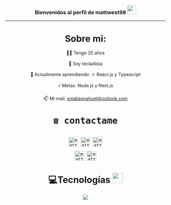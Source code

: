 

<h3 align="center">
  Bienvenidos al perfil de mattwest98
  <img src="https://media.giphy.com/media/hvRJCLFzcasrR4ia7z/giphy.gif" width="28">
</h3>

---
<div align="center">
  
# Sobre mi:
   ✋🏼 Tengo 25 años <br>
   <br>
   🎹 Soy tecladista <br>
   <br>
   🌱 Actualmente aprendiendo: ⚛ React.js y Typescript <br>
   <br>
   ⚡ Metas: Node.js y Next.js <br>
   <br>
   📫 Mi mail: smatiasnahuel@outlook.com
  

<div>
  <samp>
<h1 align="center">☎️ contactame</h1>
    <p align="center">
      <br/>
      <a href="https://www.linkedin.com/in/matiascancinos27/" target="blank"><img align="center"
         src="https://img.shields.io/badge/linkedin-%231DA1F2.svg?style=for-the-badge&logo=linkedin&logoColor=white"
         alt="matt" height="30"/></a>
      <a href="https://www.facebook.com/Mattican27" target="blank"><img align="center"
         src="https://img.shields.io/badge/facebook-4267B2.svg?style=for-the-badge&logo=facebook&logoColor=white"
         alt="matt" height="30"/></a>
      <a href="mailto:smatiasnahuel@outlook.com" target="blank"><img align="center"
         src="https://img.shields.io/badge/gmail-EA4335.svg?style=for-the-badge&logo=gmail&logoColor=white"
         alt="matt" height="30"/></a>
    </p>
  <p align="center">
      <a href="https://www.instagram.com/mattwest_/" target="blank"><img align="center"
         src="https://img.shields.io/badge/instagram-%23E4405F.svg?style=for-the-badge&logo=Instagram&logoColor=white"
         alt="matt" height="30"/></a>
      <a href="https://wa.me/+5491160496850" target="blank"><img align="center"
         src="https://img.shields.io/badge/whatsapp-4B7F1.svg?style=for-the-badge&logo=whatsapp&logoColor=white"
         alt="matt" height="30"/></a>
      <br>
    </p>
  </samp>
</div>




# 💻Tecnologías <img src = "https://media2.giphy.com/media/QssGEmpkyEOhBCb7e1/giphy.gif?cid=ecf05e47a0n3gi1bfqntqmob8g9aid1oyj2wr3ds3mg700bl&rid=giphy.gif" width = 32px> 

<p align="center">
  <a href="https://skillicons.dev">
    <img src="https://skillicons.dev/icons?i=git,html,js,css" />
  </a>
</p>
</div>
